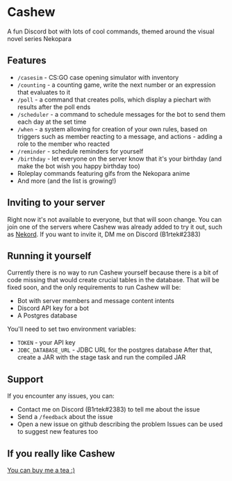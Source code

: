 # Cashew
A fun Discord bot with lots of cool commands, themed around the visual novel series Nekopara

## Features
- `/casesim` - CS:GO case opening simulator with inventory
- `/counting` - a counting game, write the next number or an expression that evaluates to it
- `/poll` - a command that creates polls, which display a piechart with results after the poll ends
- `/scheduler` - a command to schedule messages for the bot to send them each day at the set time
- `/when` - a system allowing for creation of your own rules, based on triggers such as member reacting to a message, and actions - adding a role to the member who reacted
- `/reminder` - schedule reminders for yourself
- `/birthday` - let everyone on the server know that it's your birthday (and make the bot wish you happy birthday too)
- Roleplay commands featuring gifs from the Nekopara anime
- And more (and the list is growing!)

## Inviting to your server
Right now it's not available to everyone, but that will soon change. You can join one of the servers where Cashew was already added to try it out, such as [Nekord](https://discord.gg/EVcdmJuM). If you want to invite it, DM me on Discord (B1rtek#2383)

## Running it yourself
Currently there is no way to run Cashew yourself because there is a bit of code missing that would create crucial tables in the database. That will be fixed soon, and the only requirements to run Cashew will be:
- Bot with server members and message content intents
- Discord API key for a bot
- A Postgres database

You'll need to set two environment variables:
- `TOKEN` - your API key
- `JDBC_DATABASE_URL` - JDBC URL for the postgres database
After that, create a JAR with the stage task and run the compiled JAR

## Support
If you encounter any issues, you can:
- Contact me on Discord (B1rtek#2383) to tell me about the issue
- Send a `/feedback` about the issue
- Open a new issue on github describing the problem
Issues can be used to suggest new features too

## If you really like Cashew
[You can buy me a tea :)](https://ko-fi.com/b1rtek)
